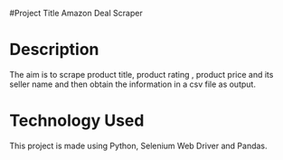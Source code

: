 #Project Title
Amazon Deal Scraper
# Description
The aim is to scrape product title, product rating , product price and its seller name and then obtain the information in a csv file as output.
# Technology Used
This project is made using Python, Selenium Web Driver and Pandas.
